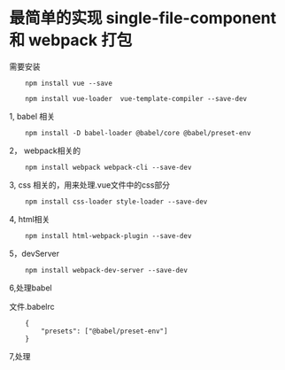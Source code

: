 # 最简单的实现 single-file-component 和 webpack 打包

需要安装

        npm install vue --save

        npm install vue-loader  vue-template-compiler --save-dev

1, babel 相关

        npm install -D babel-loader @babel/core @babel/preset-env

2， webpack相关的

        npm install webpack webpack-cli --save-dev

3, css 相关的，用来处理.vue文件中的css部分

        npm install css-loader style-loader --save-dev

4, html相关

        npm install html-webpack-plugin --save-dev

5，devServer

        npm install webpack-dev-server --save-dev


6,处理babel

文件.babelrc

        {
            "presets": ["@babel/preset-env"]
        }

7,处理
